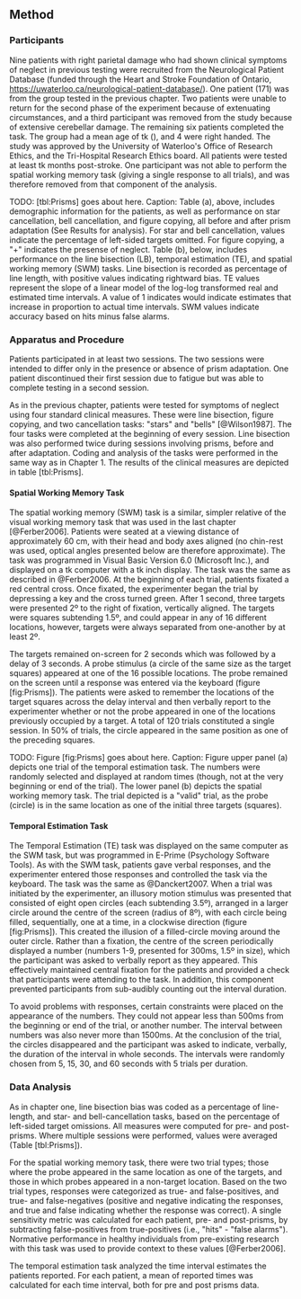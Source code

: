 Method
------

### Participants

Nine patients with right parietal damage who had shown clinical
symptoms of neglect in previous testing were recruited from the
Neurological Patient Database (funded through the Heart and Stroke
Foundation of Ontario,
https://uwaterloo.ca/neurological-patient-database/).  One patient
(171) was from the group tested in the previous chapter.  Two
patients were unable to return for the second phase of the
experiment because of extenuating circumstances, and a third
participant was removed from the study because of extensive
cerebellar damage. The remaining six patients completed the task.
The group had a mean age of tk (), and 4 were right handed. The
study was approved by the University of Waterloo's Office of
Research Ethics, and the Tri-Hospital Research Ethics board. All
patients were tested at least tk months post-stroke.  One
participant was not able to perform the spatial working memory
task (giving a single response to all trials), and was therefore
removed from that component of the analysis.

TODO: [tbl:Prisms] goes about here. Caption: Table (a), above,
includes demographic information for the patients, as well as
performance on star cancellation, bell cancellation, and figure
copying, all before and after prism adaptation (See Results for
analysis).  For star and bell cancellation, values indicate the
percentage of left-sided targets omitted. For figure copying, a
"+" indicates the presense of neglect. Table (b), below, includes
performance on the line bisection (LB), temporal estimation (TE),
and spatial working memory (SWM) tasks. Line bisection is recorded
as percentage of line length, with positive values indicating
rightward bias. TE values represent the slope of a linear model of
the log-log transformed real and estimated time intervals. A value
of 1 indicates would indicate estimates that increase in
proportion to actual time intervals. SWM values indicate accuracy
based on hits minus false alarms.



### Apparatus and Procedure

Patients participated in at least two sessions. The two sessions
were intended to differ only in the presence or absence of prism
adaptation. One patient discontinued their first session due to
fatigue but was able to complete testing in a second session.

As in the previous chapter, patients were tested for symptoms of
neglect using four standard clinical measures. These were line
bisection, figure copying, and two cancellation tasks: "stars" and
"bells" [@Wilson1987]. The four tasks were completed at the
beginning of every session.  Line bisection was also performed
twice during sessions involving prisms, before and after
adaptation.  Coding and analysis of the tasks were performed in
the same way as in Chapter 1. The results of the clinical measures
are depicted in table [tbl:Prisms].

#### Spatial Working Memory Task

The spatial working memory (SWM) task is a similar, simpler
relative of the visual working memory task that was used in the
last chapter [@Ferber2006]. Patients were seated at a viewing
distance of approximately 60 cm, with their head and body axes
aligned (no chin-rest was used, optical angles presented below are
therefore approximate). The task was programmed in Visual Basic
Version 6.0 (Microsoft Inc.), and displayed on a tk computer with
a tk inch display. The task was the same as described in
@Ferber2006. At the beginning of each trial, patients fixated a
red central cross. Once fixated, the experimenter began the trial
by depressing a key and the cross turned green. After 1 second,
three targets were presented 2º to the right of fixation,
vertically aligned. The targets were squares subtending 1.5º, and
could appear in any of 16 different locations, however, targets
were always separated from one-another by at least 2º.

The targets remained on-screen for 2 seconds which was followed by
a delay of 3 seconds. A probe stimulus (a circle of the same size
as the target squares) appeared at one of the 16 possible
locations. The probe remained on the screen until a response was
entered via the keyboard (figure [fig:Prisms]). The patients were
asked to remember the locations of the target squares across the
delay interval and then verbally report to the experimenter
whether or not the probe appeared in one of the locations
previously occupied by a target. A total of 120 trials constituted
a single session.  In 50% of trials, the circle appeared in the
same position as one of the preceding squares.

TODO: Figure [fig:Prisms] goes about here. Caption: Figure upper
panel (a) depicts one trial of the temporal estimation task. The
numbers were randomly selected and displayed at random times
(though, not at the very beginning or end of the trial). The lower
panel (b) depicts the spatial working memory task. The trial
depicted is a "valid" trial, as the probe (circle) is in the same
location as one of the initial three targets (squares).

#### Temporal Estimation Task

The Temporal Estimation (TE) task was displayed on the same
computer as the SWM task, but was programmed in E-Prime
(Psychology Software Tools). As with the SWM task, patients gave
verbal responses, and the experimenter entered those responses and
controlled the task via the keyboard. The task was the same as
@Danckert2007. When a trial was initiated by the experimenter, an
illusory motion stimulus was presented that consisted of eight
open circles (each subtending 3.5º), arranged in a larger circle
around the centre of the screen (radius of 8º), with each circle
being filled, sequentially, one at a time, in a clockwise
direction (figure [fig:Prisms]).  This created the illusion of a
filled-circle moving around the outer circle. Rather than a
fixation, the centre of the screen periodically displayed a number
(numbers 1-9, presented for 300ms, 1.5º in size), which the
participant was asked to verbally report as they appeared. This
effectively maintained central fixation for the patients and
provided a check that participants were attending to the task. In
addition, this component prevented participants from sub-audibly
counting out the interval duration.

To avoid problems with responses, certain constraints were placed
on the appearance of the numbers. They could not appear less than
500ms from the beginning or end of the trial, or another number.
The interval between numbers was also never more than 1500ms. At
the conclusion of the trial, the circles disappeared and the
participant was asked to indicate, verbally, the duration of the
interval in whole seconds. The intervals were randomly chosen from
5, 15, 30, and 60 seconds with 5 trials per duration.

### Data Analysis

As in chapter one, line bisection bias was coded as a percentage
of line-length, and star- and bell-cancellation tasks, based on
the percentage of left-sided target omissions. All measures were
computed for pre- and post-prisms. Where multiple sessions were
performed, values were averaged (Table [tbl:Prisms]).

For the spatial working memory task, there were two trial types;
those where the probe appeared in the same location as one of the
targets, and those in which probes appeared in a non-target
location. Based on the two trial types, responses were categorized
as true- and false-positives, and true- and false-negatives
(positive and negative indicating the responses, and true and
false indicating whether the response was correct). A single
sensitivity metric was calculated for each patient, pre- and
post-prisms, by subtracting false-positives from true-positives
(i.e., "hits" - "false alarms"). Normative performance in healthy
individuals from pre-existing research with this task was used to
provide context to these values [@Ferber2006].

The temporal estimation task analyzed the time interval estimates
the patients reported. For each patient, a mean of reported times
was calculated for each time interval, both for pre and post
prisms data. 
